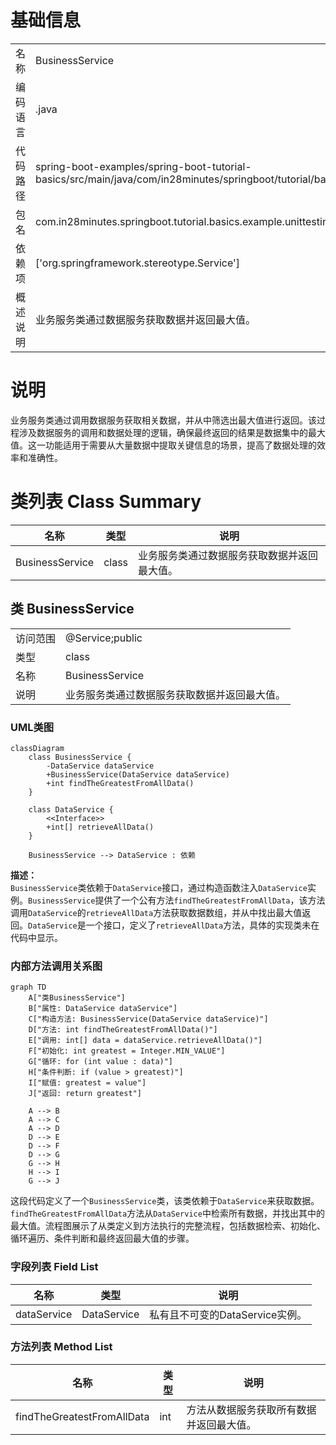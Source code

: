 # 基础信息

|      |      |
|------|------|
| 名称 | BusinessService |
| 编码语言 | .java |
| 代码路径 | spring-boot-examples/spring-boot-tutorial-basics/src/main/java/com/in28minutes/springboot/tutorial/basics/example/unittesting/BusinessService.java |
| 包名 | com.in28minutes.springboot.tutorial.basics.example.unittesting |
| 依赖项 | ['org.springframework.stereotype.Service'] |
| 概述说明 | 业务服务类通过数据服务获取数据并返回最大值。 |

# 说明

业务服务类通过调用数据服务获取相关数据，并从中筛选出最大值进行返回。该过程涉及数据服务的调用和数据处理的逻辑，确保最终返回的结果是数据集中的最大值。这一功能适用于需要从大量数据中提取关键信息的场景，提高了数据处理的效率和准确性。

# 类列表 Class Summary

| 名称   | 类型  | 说明 |
|-------|------|-------------|
| BusinessService | class | 业务服务类通过数据服务获取数据并返回最大值。 |



## 类 BusinessService

|      |      |
|------|------|
| 访问范围 | @Service;public |
| 类型 | class |
| 名称 | BusinessService |
| 说明 | 业务服务类通过数据服务获取数据并返回最大值。 |


### UML类图

```mermaid
classDiagram
    class BusinessService {
        -DataService dataService
        +BusinessService(DataService dataService)
        +int findTheGreatestFromAllData()
    }

    class DataService {
        <<Interface>>
        +int[] retrieveAllData()
    }

    BusinessService --> DataService : 依赖
```

**描述：**  
`BusinessService`类依赖于`DataService`接口，通过构造函数注入`DataService`实例。`BusinessService`提供了一个公有方法`findTheGreatestFromAllData`，该方法调用`DataService`的`retrieveAllData`方法获取数据数组，并从中找出最大值返回。`DataService`是一个接口，定义了`retrieveAllData`方法，具体的实现类未在代码中显示。


### 内部方法调用关系图

```mermaid
graph TD
    A["类BusinessService"]
    B["属性: DataService dataService"]
    C["构造方法: BusinessService(DataService dataService)"]
    D["方法: int findTheGreatestFromAllData()"]
    E["调用: int[] data = dataService.retrieveAllData()"]
    F["初始化: int greatest = Integer.MIN_VALUE"]
    G["循环: for (int value : data)"]
    H["条件判断: if (value > greatest)"]
    I["赋值: greatest = value"]
    J["返回: return greatest"]

    A --> B
    A --> C
    A --> D
    D --> E
    D --> F
    D --> G
    G --> H
    H --> I
    G --> J
```

这段代码定义了一个`BusinessService`类，该类依赖于`DataService`来获取数据。`findTheGreatestFromAllData`方法从`DataService`中检索所有数据，并找出其中的最大值。流程图展示了从类定义到方法执行的完整流程，包括数据检索、初始化、循环遍历、条件判断和最终返回最大值的步骤。

### 字段列表 Field List

| 名称  | 类型  | 说明 |
|-------|-------|------|
| dataService | DataService | 私有且不可变的DataService实例。 |

### 方法列表 Method List

| 名称  | 类型  | 说明 |
|-------|-------|------|
| findTheGreatestFromAllData | int | 方法从数据服务获取所有数据并返回最大值。 |




